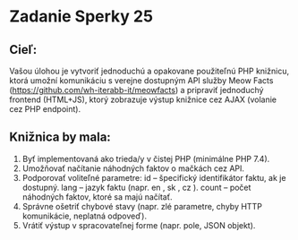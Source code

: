 # Zadanie Sperky 25

## Cieľ:
Vašou úlohou je vytvoriť jednoduchú a opakovane použiteľnú PHP knižnicu, ktorá umožní komunikáciu s verejne dostupným API služby Meow Facts (https://github.com/wh-iterabb-it/meowfacts) a pripraviť jednoduchý frontend (HTML+JS), ktorý zobrazuje výstup knižnice cez AJAX (volanie cez PHP endpoint).

## Knižnica by mala:
1. Byť implementovaná ako trieda/y v čistej PHP (minimálne PHP 7.4).
2. Umožňovať načítanie náhodných faktov o mačkách cez API.
3. Podporovať voliteľné parametre: id – špecifický identifikátor faktu, ak je dostupný. lang – jazyk faktu (napr. en , sk , cz ). count – počet náhodných faktov, ktoré sa majú načítať.
4. Správne ošetriť chybové stavy (napr. zlé parametre, chyby HTTP komunikácie, neplatná odpoveď).
5. Vrátiť výstup v spracovateľnej forme (napr. pole, JSON objekt).
